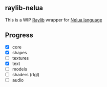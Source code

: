 ## raylib-nelua

This is a WIP [Raylib](https://www.raylib.com/) wrapper for [Nelua language](https://nelua.io/)

## Progress

- [x] core
- [x] shapes
- [ ] textures
- [x] text
- [ ] models
- [ ] shaders (rlgl)
- [ ] audio
